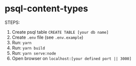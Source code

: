 # psql-content-types

STEPS:
1. Create psql table `CREATE TABLE [your db name]`
2. Create `.env` file (see `.env.example`)
3. Run: `yarn`
4. Run: `yarn build`
5. Run: `yarn serve:node`
6. Open browser on `localhost:[your defined port || 3000]`